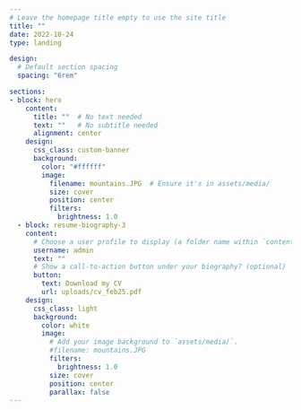 ```yaml
---
# Leave the homepage title empty to use the site title
title: ""
date: 2022-10-24
type: landing

design:
  # Default section spacing
  spacing: "6rem"

sections:
- block: hero
    content:
      title: ""  # No text needed
      text: ""   # No subtitle needed
      alignment: center
    design:
      css_class: custom-banner
      background:
        color: "#ffffff"
        image:
          filename: mountains.JPG  # Ensure it's in assets/media/
          size: cover
          position: center
          filters:
            brightness: 1.0
  - block: resume-biography-3
    content:
      # Choose a user profile to display (a folder name within `content/authors/`)
      username: admin
      text: ""
      # Show a call-to-action button under your biography? (optional)
      button:
        text: Download my CV
        url: uploads/cv_feb25.pdf
    design:
      css_class: light
      background:
        color: white
        image:
          # Add your image background to `assets/media/`.
          #filename: mountains.JPG
          filters:
            brightness: 1.0
          size: cover
          position: center
          parallax: false
---
```

